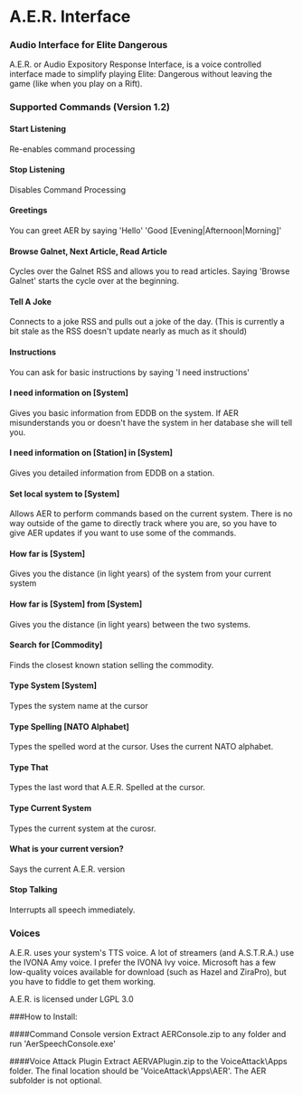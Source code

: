 # A.E.R. Interface
### Audio Interface for Elite Dangerous

A.E.R. or Audio Expository Response Interface, is a voice controlled interface made to simplify playing Elite: Dangerous without leaving the game (like when you play on a Rift).

### Supported Commands (Version 1.2)

#### Start Listening
Re-enables command processing

#### Stop Listening
Disables Command Processing

#### Greetings
You can greet AER by saying 'Hello' 'Good [Evening|Afternoon|Morning]'

#### Browse Galnet, Next Article, Read Article
Cycles over the Galnet RSS and allows you to read articles. Saying 'Browse Galnet' starts the cycle over at the beginning.

#### Tell A Joke
Connects to a joke RSS and pulls out a joke of the day. (This is currently a bit stale as the RSS doesn't update nearly as much as it should)

#### Instructions
You can ask for basic instructions by saying 'I need instructions'

#### I need information on [System]
Gives you basic information from EDDB on the system. If AER misunderstands you or doesn't have the system in her database she will tell you.

#### I need information on [Station] in [System]
Gives you detailed information from EDDB on a station.

#### Set local system to [System]
Allows AER to perform commands based on the current system. There is no way outside of the game to directly track where you are, so you have to give AER updates if you want to use some of the commands.

#### How far is [System]
Gives you the distance (in light years) of the system from your current system

#### How far is [System] from [System]
Gives you the distance (in light years) between the two systems.

#### Search for [Commodity]
Finds the closest known station selling the commodity.

#### Type System [System]
Types the system name at the cursor

#### Type Spelling [NATO Alphabet]
Types the spelled word at the cursor. Uses the current NATO alphabet.

#### Type That
Types the last word that A.E.R. Spelled at the cursor.

#### Type Current System
Types the current system at the curosr.

#### What is your current version?
Says the current A.E.R. version

#### Stop Talking
Interrupts all speech immediately.


### Voices
A.E.R. uses your system's TTS voice. A lot of streamers (and A.S.T.R.A.) use the IVONA Amy voice. I prefer the IVONA Ivy voice. Microsoft has a few low-quality voices available for download (such as Hazel and ZiraPro), but you have to fiddle to get them working. 

A.E.R. is licensed under LGPL 3.0

###How to Install:
  
####Command Console version 
Extract AERConsole.zip to any folder and run 'AerSpeechConsole.exe'
  
####Voice Attack Plugin 
Extract AERVAPlugin.zip to the VoiceAttack\Apps folder.
The final location should be 'VoiceAttack\Apps\AER'. The AER subfolder is not optional.
